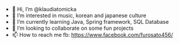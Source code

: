 - 👋 Hi, I’m @klaudiatomicka
- 👀 I’m interested in music, korean and japanese culture
- 🌱 I’m currently learning Java, Spring framework, SQL Database  
- 💞️ I’m looking to collaborate on some fun projects
- 📫 How to reach me fb: https://www.facebook.com/furosato456/

